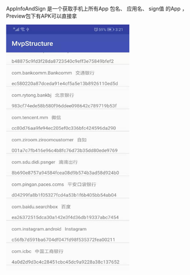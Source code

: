 AppInfoAndSign
是一个获取手机上所有App 包名、 应用名、 sign值 的App   ，Preview包下有APK可以直接拿



<img src="https://github.com/WuMaoQiang/AppInfoAndSign/blob/master/Preview/79ddf6ed756d595d1f63bba3b5d0411.jpg" width="335" height="669"  />
